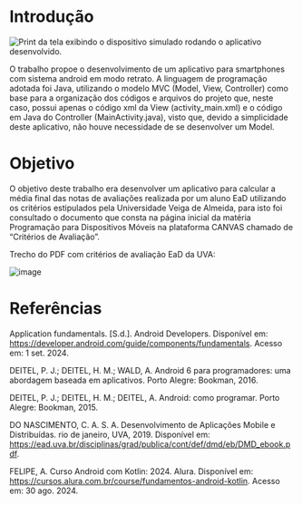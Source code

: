 # Introdução
![Print da tela exibindo o dispositivo simulado rodando o aplicativo desenvolvido.](https://github.com/user-attachments/assets/8710e90b-694a-4fe8-9d12-b4bc6e9cf7c4)

O trabalho propoe o desenvolvimento de um aplicativo para smartphones com sistema android em modo retrato. A linguagem de programação adotada foi Java, utilizando o modelo MVC (Model, View, Controller) como base para a organização dos códigos e arquivos do projeto que, neste caso, possui apenas o código xml da View (activity_main.xml) e o código em Java do Controller (MainActivity.java), visto que, devido a simplicidade deste aplicativo, não houve necessidade de se desenvolver um Model.

# Objetivo
O objetivo deste trabalho era desenvolver um aplicativo para calcular a média final das notas de avaliações realizada por um aluno EaD utilizando os critérios estipulados pela Universidade Veiga de Almeida, para isto foi consultado o documento que consta na página inicial da matéria Programação para Dispositivos Móveis na plataforma CANVAS chamado de “Critérios de Avaliação”.

Trecho do PDF com critérios de avaliação EaD da UVA:

![image](https://github.com/user-attachments/assets/b4d7cbb4-0be1-4231-b9b9-9198db99165a)

# Referências
Application fundamentals. [S.d.]. Android Developers. Disponível em: https://developer.android.com/guide/components/fundamentals. Acesso em: 1 set. 2024.

DEITEL, P. J.; DEITEL, H. M.; WALD, A. Android 6 para programadores: uma abordagem baseada em aplicativos. Porto Alegre: Bookman, 2016.

DEITEL, P. J.; DEITEL, H. M.; DEITEL, A. Android: como programar. Porto Alegre: Bookman, 2015.

DO NASCIMENTO, C. A. S. A. Desenvolvimento de Aplicações Mobile e Distribuídas. rio de janeiro, UVA, 2019. Disponível em: https://ead.uva.br/disciplinas/grad/publica/cont/def/dmd/eb/DMD_ebook.pdf.

FELIPE, A. Curso Android com Kotlin: 2024. Alura. Disponível em: https://cursos.alura.com.br/course/fundamentos-android-kotlin. Acesso em: 30 ago. 2024.
